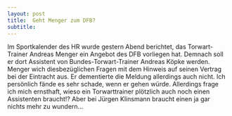 ```yaml
---
layout: post
title:  Geht Menger zum DFB?
subtitle:  
---
```


Im Sportkalender des HR wurde gestern Abend berichtet, das Torwart-Trainer Andreas Menger ein Angebot des DFB vorliegen hat. Demnach soll er dort Assistent von Bundes-Torwart-Trainer Andreas Köpke werden. Menger wich diesbezüglichen Fragen mit dem Hinweis auf seinen Vertrag bei der Eintracht aus. Er dementierte die Meldung allerdings auch nicht. Ich persönlich fände es sehr schade, wenn er gehen würde. Allerdings frage ich mich ernsthaft, wieso ein Torwarttrainer plötzlich auch noch einen Assistenten braucht!? Aber bei Jürgen Klinsmann braucht einen ja gar nichts mehr zu wundern...


